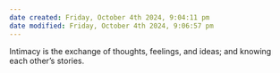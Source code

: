 ```yaml
---
date created: Friday, October 4th 2024, 9:04:11 pm
date modified: Friday, October 4th 2024, 9:06:57 pm
---
```

Intimacy is the exchange of thoughts, feelings, and ideas; and knowing each other’s stories. 